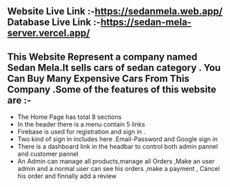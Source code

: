 Website Live Link :-https://sedanmela.web.app/
Database Live Link :-https://sedan-mela-server.vercel.app/
-----------------------------------------------------------------
This Website Represent a company named Sedan Mela.It sells cars of sedan category .
You Can Buy Many Expensive Cars From This Company .Some of the features of this website are :-
------------------------------------------------------------------
* The Home Page has total 8 sections
* In the header there is a menu contain 5 links
* Firebase is used for registration and sign in .
* Two kind of sign in includes here .Email-Password and Google sign in
* There is a dashboard link in the headbar to control both admin pannel and customer pannel
* An Admin can manage all products,manage all Orders ,Make an user admin and a normal user can see his orders ,make a payment  , Cancel his order and finnally add a review